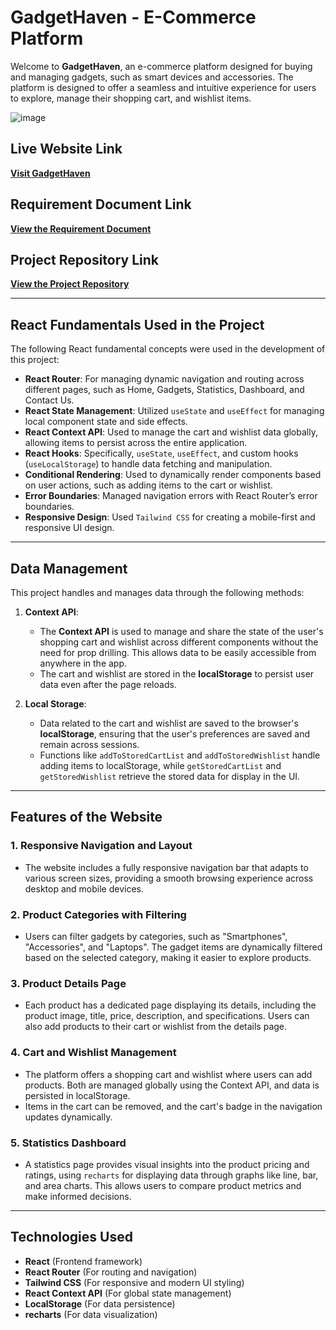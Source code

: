 # GadgetHaven - E-Commerce Platform

Welcome to **GadgetHaven**, an e-commerce platform designed for buying and managing gadgets, such as smart devices and accessories. The platform is designed to offer a seamless and intuitive experience for users to explore, manage their shopping cart, and wishlist items.


![image](https://github.com/user-attachments/assets/90a345e6-6505-4bf8-8203-f896bd4cdde1)


## Live Website Link
[**Visit GadgetHaven**](https://gadgetheaven-ph8thassignment.netlify.app/)  

## Requirement Document Link
[**View the Requirement Document**](https://github.com/ProgrammingHero1/B10-A8-gadget-heaven/blob/main/Batch-10_Assignment-08.pdf)  


## Project Repository Link
[**View the Project Repository**](https://github.com/programming-hero-web-course2/b10a8-gadget-heaven-Dip-Barua)  

---

## React Fundamentals Used in the Project

The following React fundamental concepts were used in the development of this project:

- **React Router**: For managing dynamic navigation and routing across different pages, such as Home, Gadgets, Statistics, Dashboard, and Contact Us.
- **React State Management**: Utilized `useState` and `useEffect` for managing local component state and side effects.
- **React Context API**: Used to manage the cart and wishlist data globally, allowing items to persist across the entire application.
- **React Hooks**: Specifically, `useState`, `useEffect`, and custom hooks (`useLocalStorage`) to handle data fetching and manipulation.
- **Conditional Rendering**: Used to dynamically render components based on user actions, such as adding items to the cart or wishlist.
- **Error Boundaries**: Managed navigation errors with React Router’s error boundaries.
- **Responsive Design**: Used `Tailwind CSS` for creating a mobile-first and responsive UI design.

---

## Data Management

This project handles and manages data through the following methods:

1. **Context API**: 
   - The **Context API** is used to manage and share the state of the user's shopping cart and wishlist across different components without the need for prop drilling. This allows data to be easily accessible from anywhere in the app.
   - The cart and wishlist are stored in the **localStorage** to persist user data even after the page reloads.

2. **Local Storage**:
   - Data related to the cart and wishlist are saved to the browser's **localStorage**, ensuring that the user's preferences are saved and remain across sessions. 
   - Functions like `addToStoredCartList` and `addToStoredWishlist` handle adding items to localStorage, while `getStoredCartList` and `getStoredWishlist` retrieve the stored data for display in the UI.

---

## Features of the Website

### 1. **Responsive Navigation and Layout**
   - The website includes a fully responsive navigation bar that adapts to various screen sizes, providing a smooth browsing experience across desktop and mobile devices.
   
### 2. **Product Categories with Filtering**
   - Users can filter gadgets by categories, such as "Smartphones", "Accessories", and "Laptops". The gadget items are dynamically filtered based on the selected category, making it easier to explore products.

### 3. **Product Details Page**
   - Each product has a dedicated page displaying its details, including the product image, title, price, description, and specifications. Users can also add products to their cart or wishlist from the details page.

### 4. **Cart and Wishlist Management**
   - The platform offers a shopping cart and wishlist where users can add products. Both are managed globally using the Context API, and data is persisted in localStorage.
   - Items in the cart can be removed, and the cart's badge in the navigation updates dynamically.

### 5. **Statistics Dashboard**
   - A statistics page provides visual insights into the product pricing and ratings, using `recharts` for displaying data through graphs like line, bar, and area charts. This allows users to compare product metrics and make informed decisions.

---

## Technologies Used

- **React** (Frontend framework)
- **React Router** (For routing and navigation)
- **Tailwind CSS** (For responsive and modern UI styling)
- **React Context API** (For global state management)
- **LocalStorage** (For data persistence)
- **recharts** (For data visualization)
